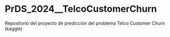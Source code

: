 # PrDS_2024__TelcoCustomerChurn
Repositorio del proyecto de predicción del problema Telco Customer Churn (kaggle)
